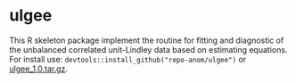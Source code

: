 # ulgee

This R skeleton package implement the routine for fitting and diagnostic of the unbalanced correlated unit-Lindley data based on estimating equations. For install use: `devtools::install_github("repo-anom/ulgee")` or [ulgee_1.0.tar.gz](https://github.com/silva-danilo/ulgee/files/10689567/ulgee_1.0.tar.gz).
